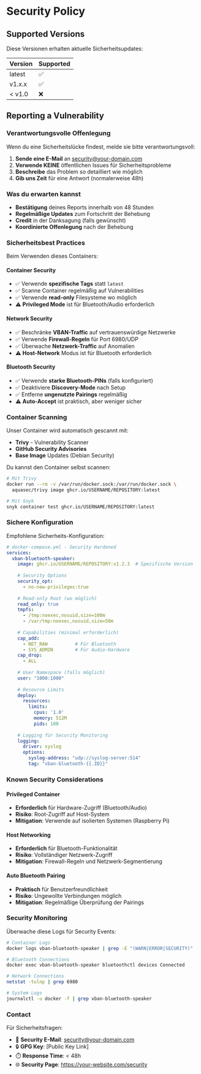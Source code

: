 # Security Policy

## Supported Versions

Diese Versionen erhalten aktuelle Sicherheitsupdates:

| Version | Supported          |
| ------- | ------------------ |
| latest  | :white_check_mark: |
| v1.x.x  | :white_check_mark: |
| < v1.0  | :x:                |

## Reporting a Vulnerability

### Verantwortungsvolle Offenlegung

Wenn du eine Sicherheitslücke findest, melde sie bitte verantwortungsvoll:

1. **Sende eine E-Mail** an security@your-domain.com
2. **Verwende KEINE** öffentlichen Issues für Sicherheitsprobleme
3. **Beschreibe** das Problem so detailliert wie möglich
4. **Gib uns Zeit** für eine Antwort (normalerweise 48h)

### Was du erwarten kannst

- **Bestätigung** deines Reports innerhalb von 48 Stunden
- **Regelmäßige Updates** zum Fortschritt der Behebung
- **Credit** in der Danksagung (falls gewünscht)
- **Koordinierte Offenlegung** nach der Behebung

### Sicherheitsbest Practices

Beim Verwenden dieses Containers:

#### Container Security
- ✅ Verwende **spezifische Tags** statt `latest`
- ✅ Scanne Container regelmäßig auf Vulnerabilities
- ✅ Verwende **read-only** Filesysteme wo möglich
- ⚠️ **Privileged Mode** ist für Bluetooth/Audio erforderlich

#### Network Security  
- ✅ Beschränke **VBAN-Traffic** auf vertrauenswürdige Netzwerke
- ✅ Verwende **Firewall-Regeln** für Port 6980/UDP
- ✅ Überwache **Netzwerk-Traffic** auf Anomalien
- ⚠️ **Host-Network** Modus ist für Bluetooth erforderlich

#### Bluetooth Security
- ✅ Verwende **starke Bluetooth-PINs** (falls konfiguriert)
- ✅ Deaktiviere **Discovery-Mode** nach Setup
- ✅ Entferne **ungenutzte Pairings** regelmäßig
- ⚠️ **Auto-Accept** ist praktisch, aber weniger sicher

### Container Scanning

Unser Container wird automatisch gescannt mit:

- **Trivy** - Vulnerability Scanner
- **GitHub Security Advisories**
- **Base Image** Updates (Debian Security)

Du kannst den Container selbst scannen:

```bash
# Mit Trivy
docker run --rm -v /var/run/docker.sock:/var/run/docker.sock \
  aquasec/trivy image ghcr.io/USERNAME/REPOSITORY:latest

# Mit Snyk
snyk container test ghcr.io/USERNAME/REPOSITORY:latest
```

### Sichere Konfiguration

Empfohlene Sicherheits-Konfiguration:

```yaml
# docker-compose.yml - Security Hardened
services:
  vban-bluetooth-speaker:
    image: ghcr.io/USERNAME/REPOSITORY:v1.2.3  # Spezifische Version
    
    # Security Options
    security_opt:
      - no-new-privileges:true
    
    # Read-only Root (wo möglich)
    read_only: true
    tmpfs:
      - /tmp:noexec,nosuid,size=100m
      - /var/tmp:noexec,nosuid,size=50m
    
    # Capabilities (minimal erforderlich)
    cap_add:
      - NET_RAW          # Für Bluetooth
      - SYS_ADMIN        # Für Audio-Hardware
    cap_drop:
      - ALL
    
    # User Namespace (falls möglich)
    user: "1000:1000"
    
    # Resource Limits
    deploy:
      resources:
        limits:
          cpus: '1.0'
          memory: 512M
          pids: 100
    
    # Logging für Security Monitoring
    logging:
      driver: syslog
      options:
        syslog-address: "udp://syslog-server:514"
        tag: "vban-bluetooth-{{.ID}}"
```

### Known Security Considerations

#### Privileged Container
- **Erforderlich** für Hardware-Zugriff (Bluetooth/Audio)
- **Risiko**: Root-Zugriff auf Host-System
- **Mitigation**: Verwende auf isolierten Systemen (Raspberry Pi)

#### Host Networking
- **Erforderlich** für Bluetooth-Funktionalität
- **Risiko**: Vollständiger Netzwerk-Zugriff
- **Mitigation**: Firewall-Regeln und Netzwerk-Segmentierung

#### Auto Bluetooth Pairing
- **Praktisch** für Benutzerfreundlichkeit
- **Risiko**: Ungewollte Verbindungen möglich
- **Mitigation**: Regelmäßige Überprüfung der Pairings

### Security Monitoring

Überwache diese Logs für Security Events:

```bash
# Container Logs
docker logs vban-bluetooth-speaker | grep -E "(WARN|ERROR|SECURITY)"

# Bluetooth Connections
docker exec vban-bluetooth-speaker bluetoothctl devices Connected

# Network Connections
netstat -tulnp | grep 6980

# System Logs
journalctl -u docker -f | grep vban-bluetooth-speaker
```

### Contact

Für Sicherheitsfragen:
- 📧 **Security E-Mail**: security@your-domain.com
- 🔒 **GPG Key**: [Public Key Link]
- ⏱️ **Response Time**: < 48h
- 🌐 **Security Page**: https://your-website.com/security